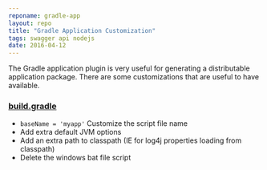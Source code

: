 ```yaml
---
reponame: gradle-app
layout: repo
title: "Gradle Application Customization"
tags: swagger api nodejs
date: 2016-04-12
---
```


The Gradle application plugin is very useful for generating a distributable application package. There are some customizations that are useful to have available.

### [build.gradle](https://github.com/idlerun/gradle-app/blob/master/build.gradle)

* `baseName = 'myapp'` Customize the script file name
* Add extra default JVM options
* Add an extra path to classpath (IE for log4j properties loading from classpath)
* Delete the windows bat file script
